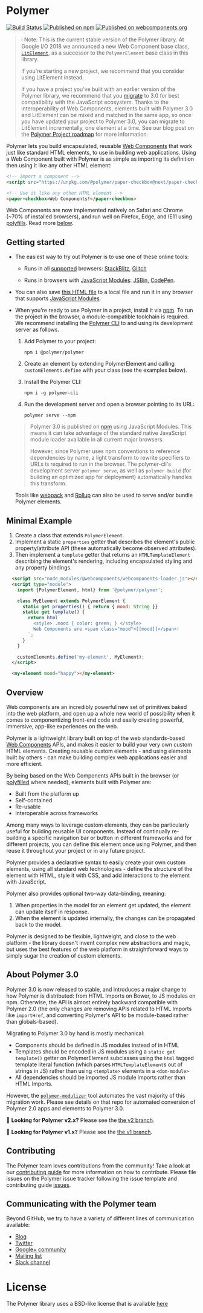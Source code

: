 # Polymer

[![Build Status](https://travis-ci.org/Polymer/polymer.svg?branch=master)](https://travis-ci.org/Polymer/polymer)
[![Published on npm](https://img.shields.io/npm/v/@polymer/polymer.svg)](https://www.npmjs.com/package/@polymer/polymer)
[![Published on webcomponents.org](https://img.shields.io/badge/webcomponents.org-published-blue.svg)](https://www.webcomponents.org/element/@polymer/polymer)

> ℹ️ Note: This is the current stable version of the Polymer library.  At Google I/O 2018 we announced a new Web Component base class, [`LitElement`](https://github.com/Polymer/lit-element), as a successor to the `PolymerElement` base class in this library.
>
> If you're starting a new project, we recommend that you consider using LitElement instead.
>
> If you have a project you've built with an earlier version of the Polymer library, we recommend that you [migrate](#about-polymer-30) to 3.0 for best compatibility with the JavaScript ecosystem. Thanks to the interoperability of Web Components, elements built with Polymer 3.0 and LitElement can be mixed and matched in the same app, so once you have updated your project to Polymer 3.0, you can migrate to LitElement incrementally, one element at a time.  See our blog post on the [Polymer Project roadmap](https://www.polymer-project.org/blog/2018-05-02-roadmap-update.html) for more information.

Polymer lets you build encapsulated, reusable [Web Components](https://www.webcomponents.org/introduction) that work just like standard HTML elements, to use in building web applications.  Using a Web Component built with Polymer is as simple as importing its definition then using it like any other HTML element:

```html
<!-- Import a component -->
<script src="https://unpkg.com/@polymer/paper-checkbox@next/paper-checkbox.js?module" type="module" ></script>

<!-- Use it like any other HTML element -->
<paper-checkbox>Web Components!</paper-checkbox>
```

Web Components are now implemented natively on Safari and Chrome (~70% of installed browsers), and run well on Firefox, Edge, and IE11 using [polyfills](https://github.com/webcomponents/webcomponentsjs).  Read more [below](#overview).

## Getting started

 * The easiest way to try out Polymer is to use one of these online tools:

    * Runs in all [supported](#supported-browsers) browsers: [StackBlitz](https://stackblitz.com/edit/polymer-element-example?file=index.js), [Glitch](https://glitch.com/edit/#!/polymer-element-example?path=index.html)

    * Runs in browsers with [JavaScript Modules](https://caniuse.com/#search=modules): [JSBin](https://jsbin.com/wuxejiz/edit?html,output),
 [CodePen](https://codepen.io/kevinpschaaf/pen/BxdErp?editors=1000).

 * You can also save [this HTML file](https://gist.githubusercontent.com/kevinpschaaf/8a5acbea7b25d2bb5e82eeea2b105669/raw/c3a86872f07603e2d0ddae736687e52a5c8c499f/index.html) to a local file and run it in any browser that supports [JavaScript Modules]((https://caniuse.com/#search=modules)).

 * When you're ready to use Polymer in a project, install it via [npm](https://www.npmjs.com/). To run the project in the browser,
 a module-compatible toolchain is required. We recommend installing the [Polymer CLI](https://github.com/Polymer/tools/tree/master/packages/cli) to and using its development server as follows.

    1. Add Polymer to your project:

        ```npm i @polymer/polymer```

    1. Create an element by extending PolymerElement and calling `customElements.define` with your class (see the examples below).

    1. Install the Polymer CLI:

        ```npm i -g polymer-cli```

    1. Run the development server and open a browser pointing to its URL:

        ```polymer serve --npm```

    > Polymer 3.0 is published on [npm](https://www.npmjs.com/package/@polymer/polymer) using JavaScript Modules.
    This means it can take advantage of the standard native JavaScript module loader available in all current major browsers.
    >
    > However, since Polymer uses npm conventions to reference dependencies by name, a light transform to rewrite specifiers to URLs is required to run in the browser. The polymer-cli's development server `polymer serve`, as well as `polymer build` (for building an optimized app for deployment)  automatically handles this transform.

    Tools like [webpack](https://webpack.js.org/) and [Rollup](https://rollupjs.org/) can also be used to serve and/or bundle Polymer elements.


## Minimal Example

  1. Create a class that extends `PolymerElement`.
  1. Implement a static `properties` getter that describes the element's public property/attribute API
  (these automatically become observed attributes).
  1. Then implement a `template` getter that returns an `HTMLTemplateElement` describing the element's rendering, including encapsulated styling and any property bindings.

```html
  <script src="node_modules/@webcomponents/webcomponents-loader.js"></script>
  <script type="module">
    import {PolymerElement, html} from '@polymer/polymer';

    class MyElement extends PolymerElement {
      static get properties() { return { mood: String }}
      static get template() {
        return html`
          <style> .mood { color: green; } </style>
          Web Components are <span class="mood">[[mood]]</span>!
        `;
      }
    }

    customElements.define('my-element', MyElement);
  </script>

  <my-element mood="happy"></my-element>
```

## Overview

Web components are an incredibly powerful new set of primitives baked into the web platform, and open up a whole new world of possibility when it comes to componentizing front-end code and easily creating powerful, immersive, app-like experiences on the web.

Polymer is a lightweight library built on top of the web standards-based [Web Components](http://webcomponents.org/introduction) APIs, and makes it easier to build your very own custom HTML elements. Creating reusable custom elements - and using elements built by others - can make building complex web applications easier and more efficient.

By being based on the Web Components APIs built in the browser (or [polyfilled](https://github.com/webcomponents/webcomponentsjs) where needed), elements built with Polymer are:

* Built from the platform up
* Self-contained
* Re-usable
* Interoperable across frameworks

Among many ways to leverage custom elements, they can be particularly useful for building reusable UI components. Instead of continually re-building a specific navigation bar or button in different frameworks and for different projects, you can define this element once using Polymer, and then reuse it throughout your project or in any future project.

Polymer provides a declarative syntax to easily create your own custom elements, using all standard web technologies - define the structure of the element with HTML, style it with CSS, and add interactions to the element with JavaScript.

Polymer also provides optional two-way data-binding, meaning:

1. When properties in the model for an element get updated, the element can update itself in response.
2. When the element is updated internally, the changes can be propagated back to the model.

Polymer is designed to be flexible, lightweight, and close to the web platform - the library doesn't invent complex new abstractions and magic, but uses the best features of the web platform in straightforward ways to simply sugar the creation of custom elements.

## About Polymer 3.0

Polymer 3.0 is now released to stable, and introduces a major change to how Polymer is distributed: from HTML Imports on Bower, to JS modules on npm.  Otherwise, the API is almost entirely backward compatible with Polymer 2.0 (the only changes are removing APIs related to HTML Imports like `importHref`, and converting Polymer's API to be module-based rather than globals-based).

Migrating to Polymer 3.0 by hand is mostly mechanical:
* Components should be defined in JS modules instead of in HTML
* Templates should be encoded in JS modules using a `static get template()` getter on PolymerElement subclasses using the `html` tagged template literal function (which parses `HTMLTemplateElement`s out of strings in JS) rather than using `<template>` elements in a `<dom-module>`
* All dependencies should be imported JS module imports rather than HTML Imports.

However, the [`polymer-modulizer`](https://github.com/Polymer/polymer-modulizer) tool automates the vast majority of this migration work.  Please see details on that repo for automated conversion of Polymer 2.0 apps and elements to Polymer 3.0.

👀 **Looking for Polymer v2.x?** Please see the [the v2 branch](https://github.com/Polymer/polymer/tree/2.x).

👀 **Looking for Polymer v1.x?** Please see the [the v1 branch](https://github.com/Polymer/polymer/tree/1.x).

## Contributing

The Polymer team loves contributions from the community! Take a look at our [contributing guide](CONTRIBUTING.md) for more information on how to contribute.  Please file issues on the Polymer issue tracker following the issue template and contributing guide [issues](https://github.com/Polymer/polymer/issues/new).

## Communicating with the Polymer team

Beyond GitHub, we try to have a variety of different lines of communication available:

* [Blog](https://blog.polymer-project.org/)
* [Twitter](https://twitter.com/polymer)
* [Google+ community](https://plus.google.com/communities/115626364525706131031)
* [Mailing list](https://groups.google.com/forum/#!forum/polymer-dev)
* [Slack channel](https://bit.ly/polymerslack)

# License

The Polymer library uses a BSD-like license that is available [here](./LICENSE.txt)
